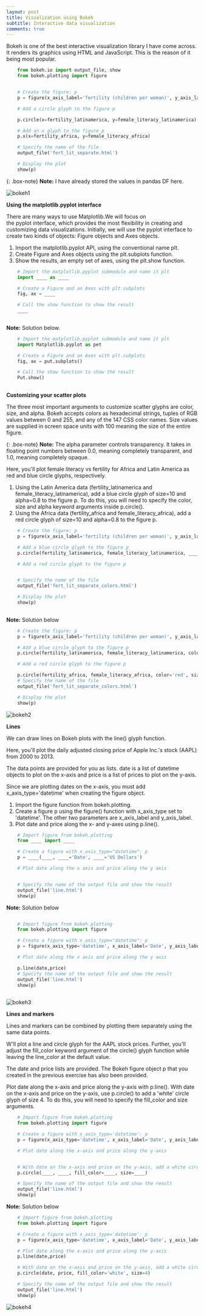```yaml
---
layout: post
title: Visualization using Bokeh
subtitle: Interactive data visualization
comments: true
---
```


Bokeh is one of the best interactive visualization library I have come across. It renders its graphics using HTML and JavaScript. This is the reason of it being most popular. 


```python
	from bokeh.io import output_file, show
	from bokeh.plotting import figure


	# Create the figure: p
	p = figure(x_axis_label='fertility (children per woman)', y_axis_label='female_literacy (% population)')

	# Add a circle glyph to the figure p

	p.circle(x=fertility_latinamerica, y=female_literacy_latinamerica)

	# Add an x glyph to the figure p
	p.x(x=fertility_africa, y=female_literacy_africa)

	# Specify the name of the file
	output_file('fert_lit_separate.html')

	# Display the plot
	show(p)
```



{: .box-note}
**Note:** I have already stored the values in pandas DF here.

![bokeh1](/assets/img/bookeh1.png)


**Using the matplotlib.pyplot interface**

There are many ways to use Matplotlib.We will focus on the pyplot interface, which provides the most flexibility in creating and customizing data visualizations.
Initially, we will use the pyplot interface to create two kinds of objects: Figure objects and Axes objects.


1. Import the matplotlib.pyplot API, using the conventional name plt.
2. Create Figure and Axes objects using the plt.subplots function.
3. Show the results, an empty set of axes, using the plt.show function.


```python
	# Import the matplotlib.pyplot submodule and name it plt
	import ____ as ____

	# Create a Figure and an Axes with plt.subplots
	fig, ax = ____

	# Call the show function to show the result
	____
	
```
**Note:** Solution below.

```python
	# Import the matplotlib.pyplot submodule and name it plt
	import Matplotlib.pyplot as pet

	# Create a Figure and an Axes with plt.subplots
	fig, ax = put.subplots()

	# Call the show function to show the result
	Put.show()
	
```

**Customizing your scatter plots**

The three most important arguments to customize scatter glyphs are color, size, and alpha. Bokeh accepts colors as hexadecimal strings, tuples of RGB values between 0 and 255, and any of the 147 CSS color names. Size values are supplied in screen space units with 100 meaning the size of the entire figure.

{: .box-note}
**Note:** The alpha parameter controls transparency. It takes in floating point numbers between 0.0, meaning completely transparent, and 1.0, meaning completely opaque.

Here, you'll plot female literacy vs fertility for Africa and Latin America as red and blue circle glyphs, respectively.


1. Using the Latin America data (fertility_latinamerica and female_literacy_latinamerica), add a blue circle glyph of size=10 and alpha=0.8 to the figure p. To do this, you will need to specify the color, size and alpha keyword arguments inside p.circle().
2. Using the Africa data (fertility_africa and female_literacy_africa), add a red circle glyph of size=10 and alpha=0.8 to the figure p.

```python
	# Create the figure: p
	p = figure(x_axis_label='fertility (children per woman)', y_axis_label='female_literacy (% population)')

	# Add a blue circle glyph to the figure p
	p.circle(fertility_latinamerica, female_literacy_latinamerica, ____, ____, ____)

	# Add a red circle glyph to the figure p


	# Specify the name of the file
	output_file('fert_lit_separate_colors.html')

	# Display the plot
	show(p)
	
```

**Note:** Solution below

```python
	# Create the figure: p
	p = figure(x_axis_label='fertility (children per woman)', y_axis_label='female_literacy (% population)')

	# Add a blue circle glyph to the figure p
	p.circle(fertility_latinamerica, female_literacy_latinamerica, color='blue', size=10, alpha=0.8)

	# Add a red circle glyph to the figure p

	p.circle(fertility_africa, female_literacy_africa, color='red', size=10, alpha=0.8)
	# Specify the name of the file
	output_file('fert_lit_separate_colors.html')

	# Display the plot
	show(p)
```

![bokeh2](/assets/img/bokeh2.png)

**Lines**

We can draw lines on Bokeh plots with the line() glyph function.

Here, you'll plot the daily adjusted closing price of Apple Inc.'s stock (AAPL) from 2000 to 2013.

The data points are provided for you as lists. date is a list of datetime objects to plot on the x-axis and price is a list of prices to plot on the y-axis.

Since we are plotting dates on the x-axis, you must add x_axis_type='datetime' when creating the figure object.

1. Import the figure function from bokeh.plotting.
2. Create a figure p using the figure() function with x_axis_type set to 'datetime'. The other two parameters are x_axis_label and y_axis_label.
3. Plot date and price along the x- and y-axes using p.line().


```python
	# Import figure from bokeh.plotting
	from ____ import ____

	# Create a figure with x_axis_type="datetime": p
	p = ____(____, ____='Date', ____='US Dollars')

	# Plot date along the x axis and price along the y axis


	# Specify the name of the output file and show the result
	output_file('line.html')
	show(p)
```
**Note:** Solution below

```python

	# Import figure from bokeh.plotting
	from bokeh.plotting import figure

	# Create a figure with x_axis_type="datetime": p
	p = figure(x_axis_type='datetime', x_axis_label='Date', y_axis_label='US Dollars')

	# Plot date along the x axis and price along the y axis

	p.line(date,price)
	# Specify the name of the output file and show the result
	output_file('line.html')
	show(p)
	
```
![bokeh3](/assets/img/bokeh3.png)

**Lines and markers**

Lines and markers can be combined by plotting them separately using the same data points.

W'll plot a line and circle glyph for the AAPL stock prices. Further, you'll adjust the fill_color keyword argument of the circle() glyph function while leaving the line_color at the default value.

The date and price lists are provided. The Bokeh figure object p that you created in the previous exercise has also been provided.

Plot date along the x-axis and price along the y-axis with p.line().
With date on the x-axis and price on the y-axis, use p.circle() to add a 'white' circle glyph of size 4. To do this, you will need to specify the fill_color and size arguments.

```python
	# Import figure from bokeh.plotting
	from bokeh.plotting import figure

	# Create a figure with x_axis_type='datetime': p
	p = figure(x_axis_type='datetime', x_axis_label='Date', y_axis_label='US Dollars')

	# Plot date along the x-axis and price along the y-axis


	# With date on the x-axis and price on the y-axis, add a white circle glyph of size 4
	p.circle(____, ____, fill_color=____, size=____)

	# Specify the name of the output file and show the result
	output_file('line.html')
	show(p)

```
**Note:** Solution below

```python
	# Import figure from bokeh.plotting
	from bokeh.plotting import figure

	# Create a figure with x_axis_type='datetime': p
	p = figure(x_axis_type='datetime', x_axis_label='Date', y_axis_label='US Dollars')

	# Plot date along the x-axis and price along the y-axis
	p.line(date,price)

	# With date on the x-axis and price on the y-axis, add a white circle glyph of size 4
	p.circle(date, price, fill_color='white', size=4)

	# Specify the name of the output file and show the result
	output_file('line.html')
	show(p)

```
![bokeh4](/assets/img/bokeh4.png)